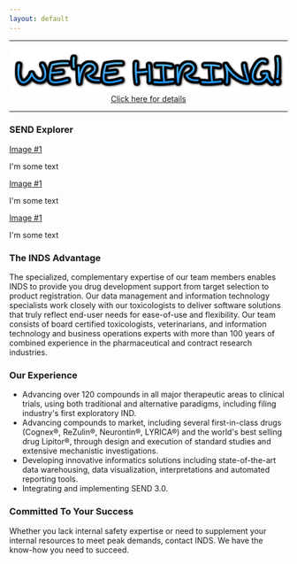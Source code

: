 ```yaml
---
layout: default
---
```


<div style="text-align:center">
<hr>
<a href="http://inds-inc.com/2016/02/03/we-hiring/"><img src="/assets/images/we-are-hiring.png"></a><br>
<a href="http://inds-inc.com/2016/02/03/we-hiring/">Click here for details</a>
<hr>
</div>

### SEND Explorer

<div>
 <div class="pure-g">
    <div class="pure-u-1-3">
      <a href="/assets/images/maze.png" 
         data-lightbox="image-1" 
         data-title="My caption">Image #1
      </a>
      <p>I'm some text</p>
    </div>
    <div class="pure-u-1-3">
      <a href="/assets/images/maze.png" 
         data-lightbox="image-1" 
         data-title="My caption">Image #1
      </a>
      <p>I'm some text</p>
    </div>
    <div class="pure-u-1-3">
      <a href="/assets/images/maze.png" 
         data-lightbox="image-1" 
         data-title="My caption">Image #1
      </a>
      <p>I'm some text</p>
    </div>
 </div>
</div>


### The INDS Advantage

The specialized, complementary expertise of our team members enables INDS to
provide you drug development support from target selection to product
registration. Our data management and information technology specialists work
closely with our toxicologists to deliver software solutions that truly reflect
end-user needs for ease-of-use and flexibility. Our team consists of board
certified toxicologists, veterinarians, and information technology and business
operations experts with more than 100 years of combined experience in the
pharmaceutical and contract research industries.

### Our Experience

-   Advancing over 120 compounds in all major therapeutic areas to clinical
    trials, using both traditional and alternative paradigms, including filing
    industry's first exploratory IND.
-   Advancing compounds to market, including several first-in-class drugs
    (Cognex®, ReZulin®, Neurontin®, LYRICA®) and the world's best selling drug
    Lipitor®, through design and execution of standard studies and extensive
    mechanistic investigations.
-   Developing innovative informatics solutions including state-of-the-art data
    warehousing, data visualization, interpretations and automated
    reporting tools.
-   Integrating and implementing SEND 3.0.

### Committed To Your Success

Whether you lack internal safety expertise or need to supplement your internal
resources to meet peak demands, contact INDS. We have the know-how you need to
succeed.
